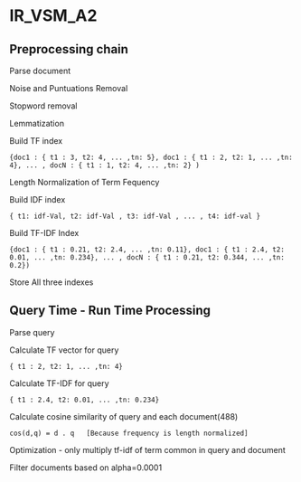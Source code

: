 # IR_VSM_A2



##   Preprocessing chain
    
  Parse document
    
  Noise and Puntuations Removal
    
  Stopword removal

  Lemmatization

  Build TF index     
  
    {doc1 : { t1 : 3, t2: 4, ... ,tn: 5}, doc1 : { t1 : 2, t2: 1, ... ,tn: 4}, ... , docN : { t1 : 1, t2: 4, ... ,tn: 2} )  
       
  Length Normalization of Term Fequency
    
  Build IDF index     
    
    { t1: idf-Val, t2: idf-Val , t3: idf-Val , ... , t4: idf-val }
    
  Build TF-IDF Index  
    
    {doc1 : { t1 : 0.21, t2: 2.4, ... ,tn: 0.11}, doc1 : { t1 : 2.4, t2: 0.01, ... ,tn: 0.234}, ... , docN : { t1 : 0.21, t2: 0.344, ... ,tn: 0.2})

  Store All three indexes

##  Query Time - Run Time Processing

  Parse query
    
  Calculate TF vector for query 
  
    { t1 : 2, t2: 1, ... ,tn: 4}
    
  Calculate TF-IDF for query 
  
    { t1 : 2.4, t2: 0.01, ... ,tn: 0.234}

  Calculate cosine similarity of query and each document(488)
    
    cos(d,q) = d . q   [Because frequency is length normalized] 
    
  Optimization - only multiply tf-idf of term common in query and document

  Filter documents based on alpha=0.0001

